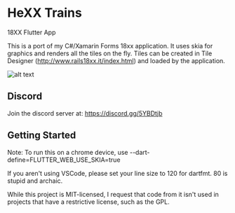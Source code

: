 # HeXX Trains

18XX Flutter App

This is a port of my C#/Xamarin Forms 18xx application.  It uses skia for graphics and renders all the tiles on the fly.  Tiles can be created in Tile Designer (http://www.rails18xx.it/index.html) and loaded by the application.

![alt text](https://i.imgur.com/oyFjct2.png)


## Discord 
Join the discord server at:  https://discord.gg/5YBDtjb

## Getting Started

Note: To run this on a chrome device, use --dart-define=FLUTTER_WEB_USE_SKIA=true

If you aren't using VSCode, please set your line size to 120 for dartfmt.  80 is stupid and archaic.


While this project is MIT-licensed, I request that code from it isn't used in projects that have a restrictive license, such as the GPL.